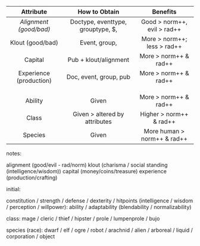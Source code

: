 

|  Attribute             | How to Obtain                     | Benefits                    |
|:---:|:---:|:---:|
| *Alignment (good/bad)* | Doctype, eventtype, grouptype, $, | Good > norm++, evil > rad++ |
| Klout (good/bad) | Event, group,  | More > norm++; less > rad++ |
| Capital  | Pub + klout/alignment  | More > norm++ & rad++ |
| Experience (production)| Doc, event, group, pub| More > norm++ & rad++   |
|  |         |        |
|                        |                                   |                             |
|                        |                                   |                             |
| Ability  | Given    | More > norm++ & rad++  |
| Class    | Given > altered by attributes     | Higher > norm++ & rad++     |
| Species   | Given   | More human > norm++ & rad++ |

notes:

alignment (good/evil - rad/norm)
klout (charisma / social standing (intelligence/wisdom))
capital (money/coins/treasure)
experience (production/crafting)

initial:

constitution / strength / defense / dexterity / hitpoints (intelligence / wisdom / perception / willpower):
ability / adaptability (blendability / normalizability)

class: mage / cleric / thief / hipster / prole / lumpenprole / bujo 

species (race): dwarf / elf / ogre / robot / arachnid / alien / arboreal / liquid / corporation / object 
